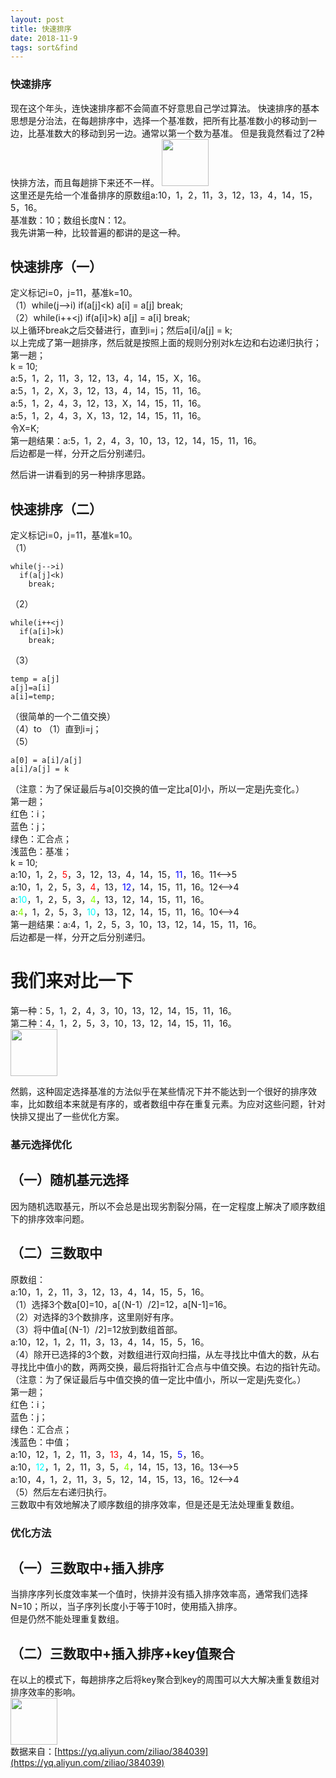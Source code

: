 ```yaml
---
layout: post
title: 快速排序
date: 2018-11-9
tags: sort&find
---
```


### 快速排序
现在这个年头，连快速排序都不会简直不好意思自己学过算法。
快速排序的基本思想是分治法，在每趟排序中，选择一个基准数，把所有比基准数小的移动到一边，比基准数大的移动到另一边。通常以第一个数为基准。
但是我竟然看过了2种快排方法，而且每趟排下来还不一样。
<img src='https://dawn1432.github.io\images\排序与查找\快速排序\无奈.jpg' align='margin-left' style=' width:75px;height:75px;margin:0;'/><br>
这里还是先给一个准备排序的原数组a:10，1，2，11，3，12，13，4，14，15，5，16。<br>
基准数：10；数组长度N：12。<br>
我先讲第一种，比较普遍的都讲的是这一种。
## 快速排序（一）
定义标记i=0，j=11，基准k=10。<br>
（1）while(j-->i) if(a[j]<k) a[i] = a[j] break;<br>
（2）while(i++<j) if(a[i]>k) a[j] = a[i] break;<br>
以上循环break之后交替进行，直到i=j；然后a[i]/a[j] = k;<br>
以上完成了第一趟排序，然后就是按照上面的规则分别对k左边和右边递归执行；<br>
第一趟；<br>
k = 10;<br>
a:5，1，2，11，3，12，13，4，14，15，X，16。<br>
a:5，1，2，X，3，12，13，4，14，15，11，16。<br>
a:5，1，2，4，3，12，13，X，14，15，11，16。<br>
a:5，1，2，4，3，X，13，12，14，15，11，16。<br>
令X=K;<br>
第一趟结果：a:5，1，2，4，3，10，13，12，14，15，11，16。<br>
后边都是一样，分开之后分别递归。

然后讲一讲看到的另一种排序思路。
## 快速排序（二）
定义标记i=0，j=11，基准k=10。<br>
（1）
```
while(j-->i)
  if(a[j]<k)
    break;
```
（2）
```
while(i++<j)
  if(a[i]>k)
    break;
```
（3）
```
temp = a[j]
a[j]=a[i]
a[i]=temp;
```
（很简单的一个二值交换）<br>
（4）to （1）直到i=j；<br>
（5）
```
a[0] = a[i]/a[j]
a[i]/a[j] = k
```
（注意：为了保证最后与a[0]交换的值一定比a[0]小，所以一定是j先变化。）<br>
第一趟；<br>
红色：i；<br>
蓝色：j；<br>
绿色：汇合点；<br>
浅蓝色：基准；<br>
k = 10;<br>
a:10，1，2，<font color="#FF0000">5</font>，3，12，13，4，14，15，<font color="#0000FF">11</font>，16。11<-->5<br>
a:10，1，2，5，3，<font color="#FF0000">4</font>，13，<font color="#0000FF">12</font>，14，15，11，16。12<-->4<br>
a:<font color="#00FFFF">10</font>，1，2，5，3，<font color="#88FF">4</font>，13，12，14，15，11，16。<br>
a:<font color="#88FF">4</font>，1，2，5，3，<font color="#00FFFF">10</font>，13，12，14，15，11，16。10<-->4<br>
第一趟结果：a:4，1，2，5，3，10，13，12，14，15，11，16。<br>
后边都是一样，分开之后分别递归。

# 我们来对比一下
第一种：5，1，2，4，3，10，13，12，14，15，11，16。<br>
第二种：4，1，2，5，3，10，13，12，14，15，11，16。<br>
<img src='https://dawn1432.github.io\images\排序与查找\快速排序\无奈.jpg' align='margin-left' style=' width:75px;height:75px;margin:0;'/><br>

然鹅，这种固定选择基准的方法似乎在某些情况下并不能达到一个很好的排序效率，比如数组本来就是有序的，或者数组中存在重复元素。为应对这些问题，针对快排又提出了一些优化方案。
### 基元选择优化
## （一）随机基元选择
因为随机选取基元，所以不会总是出现劣割裂分隔，在一定程度上解决了顺序数组下的排序效率问题。
## （二）三数取中
原数组：<br>
a:10，1，2，11，3，12，13，4，14，15，5，16。<br>
（1）选择3个数a[0]=10，a[（N-1）/2]=12，a[N-1]=16。<br>
（2）对选择的3个数排序，这里刚好有序。<br>
（3）将中值a[（N-1）/2]=12放到数组首部。<br>
a:10，12，1，2，11，3，13，4，14，15，5，16。<br>
（4）除开已选择的3个数，对数组进行双向扫描，从左寻找比中值大的数，从右寻找比中值小的数，两两交换，最后将指针汇合点与中值交换。右边的指针先动。<br>
（注意：为了保证最后与中值交换的值一定比中值小，所以一定是j先变化。）<br>
第一趟；<br>
红色：i；<br>
蓝色：j；<br>
绿色：汇合点；<br>
浅蓝色：中值；<br>
a:10，12，1，2，11，3，<font color="#FF0000">13</font>，4，14，15，<font color="#0000FF">5</font>，16。<br>
a:10，<font color="#00FFFF">12</font>，1，2，11，3，5，<font color="#88FF">4</font>，14，15，13，16。13<-->5<br>
a:10，4，1，2，11，3，5，12，14，15，13，16。12<-->4<br>
（5）然后左右递归执行。<br>
三数取中有效地解决了顺序数组的排序效率，但是还是无法处理重复数组。
### 优化方法
## （一）三数取中+插入排序
当排序序列长度效率某一个值时，快排并没有插入排序效率高，通常我们选择N=10；所以，当子序列长度小于等于10时，使用插入排序。<br>
但是仍然不能处理重复数组。
## （二）三数取中+插入排序+key值聚合
在以上的模式下，每趟排序之后将key聚合到key的周围可以大大解决重复数组对排序效率的影响。<br>
<img src='https://dawn1432.github.io\images\排序与查找\快速排序\快排测试数据.png' align='margin-left' style=' width:75px;height:75px;margin:0;'/><br>
数据来自：[https://yq.aliyun.com/ziliao/384039](https://yq.aliyun.com/ziliao/384039)
